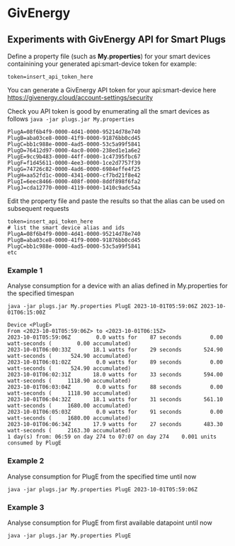 # GivEnergy
## __Experiments with GivEnergy API for Smart Plugs__

Define a property file (such as __My.properties__) for your smart devices containining your generated api:smart-device token for example:

```
token=insert_api_token_here
```
You can generate a GivEnergy API token for your api:smart-device here https://givenergy.cloud/account-settings/security


Check you API token is good by enumerating all the smart devices as follows
```java -jar plugs.jar My.properties```

```
PlugA=08f6b4f9-0000-4d41-0000-95214d78e740
PlugB=aba03ce8-0000-41f9-0000-91876bb0cd45
PlugC=bb1c988e-0000-4ad5-0000-53c5a99f5841
PlugD=76412d97-0000-4ac0-0000-238ed1e1a6e2
PlugE=9cc9b483-0000-44ff-0000-1c47395fbc67
PlugF=f1d45611-0000-4ee3-0000-1ce2d7757f39
PlugG=74726c82-0000-4ad6-0000-6984effe4f25
PlugH=aa52fd1c-0000-4341-0000-cf7bd21f8e42
PlugI=6eec8466-0000-408f-0000-8ddf898f6fa2
PlugJ=cda12770-0000-4119-0000-1410c9adc54a
```

Edit the property file and paste the results so that the alias can be used on subsequent requests

```
token=insert_api_token_here
# list the smart device alias and ids 
PlugA=08f6b4f9-0000-4d41-0000-95214d78e740
PlugB=aba03ce8-0000-41f9-0000-91876bb0cd45
PlugC=bb1c988e-0000-4ad5-0000-53c5a99f5841
etc
```

### Example 1   
Analyse consumption for a device with an alias defined in My.properties for the specified timespan
 
```java -jar plugs.jar My.properties PlugE 2023-10-01T05:59:06Z 2023-10-01T06:15:00Z```
```
Device <PlugE>
From <2023-10-01T05:59:06Z> to <2023-10-01T06:15Z>
2023-10-01T05:59:06Z	    0.0 watts for    87 seconds	        0.00 watt-seconds (        0.00 accumulated)
2023-10-01T06:00:33Z	   18.1 watts for    29 seconds	      524.90 watt-seconds (      524.90 accumulated)
2023-10-01T06:01:02Z	    0.0 watts for    89 seconds	        0.00 watt-seconds (      524.90 accumulated)
2023-10-01T06:02:31Z	   18.0 watts for    33 seconds	      594.00 watt-seconds (     1118.90 accumulated)
2023-10-01T06:03:04Z	    0.0 watts for    88 seconds	        0.00 watt-seconds (     1118.90 accumulated)
2023-10-01T06:04:32Z	   18.1 watts for    31 seconds	      561.10 watt-seconds (     1680.00 accumulated)
2023-10-01T06:05:03Z	    0.0 watts for    91 seconds	        0.00 watt-seconds (     1680.00 accumulated)
2023-10-01T06:06:34Z	   17.9 watts for    27 seconds	      483.30 watt-seconds (     2163.30 accumulated)
1 day(s) from: 06:59 on day 274 to 07:07 on day 274	   0.001 units consumed by PlugE
```

### Example 2   
Analyse consumption for PlugE from the specified time until now
 
```java -jar plugs.jar My.properties PlugE 2023-10-01T05:59:06Z```

### Example 3   
Analyse consumption for PlugE from first available datapoint until now
 
```java -jar plugs.jar My.properties PlugE```



